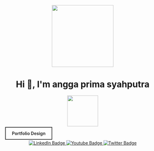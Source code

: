 

<div id="header" align="center">
  <img src="https://media.giphy.com/media/KZh5bFSMOqVUlQdbQB/giphy.gif" width="200"/>
</div>

<h1 align="center">Hi 👋, I'm angga prima syahputra</h1>


<div id="header" align="center">
  <img src="https://media.giphy.com/media/v4ACAOgbCDzeZUNj43/giphy.gif" width="100"/>
</div>

<a href="https://www.behance.net/anggaprima1" style="text-decoration: none; color: #333; font-weight: bold; border: 2px solid #333; padding: 10px 20px;">Portfolio Design</a>


<div id="badges" align= "center">
  <a href="https://www.linkedin.com/in/angga-prima-syahputra/">
    <img src="https://img.shields.io/badge/LinkedIn-blue?style=for-the-badge&logo=linkedin&logoColor=white" alt="LinkedIn Badge"/>
  </a>
  <a href="https://www.instagram.com/angga.psx/">
    <img src="https://img.shields.io/badge/Instagram-E4405F?style=for-the-badge&logo=instagram&logoColor=white" alt="Youtube Badge"/>
  </a>
  <a href="https://twitter.com/anggaps00">
    <img src="https://img.shields.io/badge/Twitter-blue?style=for-the-badge&logo=twitter&logoColor=white" alt="Twitter Badge"/>
  </a>
</div>





<!---
anggaps/anggaps is a ✨ special ✨ repository because its `README.md` (this file) appears on your GitHub profile.
You can click the Preview link to take a look at your changes.
--->



